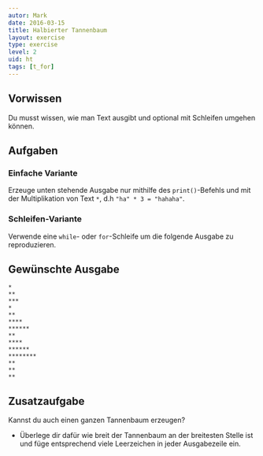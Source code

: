 ```yaml
---
autor: Mark  
date: 2016-03-15
title: Halbierter Tannenbaum
layout: exercise
type: exercise
level: 2
uid: ht
tags: [t_for]
---
```


## Vorwissen
Du musst wissen, wie man Text ausgibt und optional mit Schleifen umgehen können.

## Aufgaben

### Einfache Variante
Erzeuge unten stehende Ausgabe nur mithilfe des `print()`-Befehls und mit der Multiplikation von Text `*`, d.h `"ha" * 3 = "hahaha"`.

### Schleifen-Variante
Verwende eine `while`- oder `for`-Schleife um die folgende Ausgabe zu reproduzieren.

## Gewünschte Ausgabe

```
*
**
***
*
**
****
******
**
****
******
********
**
**
**
```


## Zusatzaufgabe
Kannst du auch einen ganzen Tannenbaum erzeugen?

-  Überlege dir dafür wie breit der Tannenbaum an der breitesten Stelle ist und füge entsprechend viele Leerzeichen in jeder Ausgabezeile ein.
